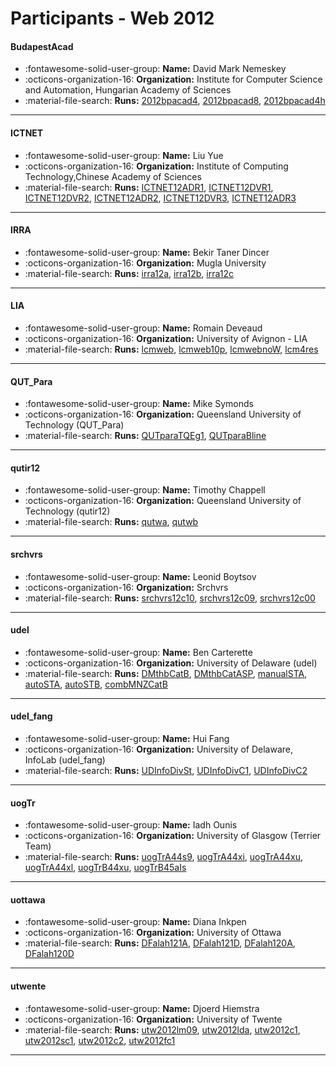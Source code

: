 # Participants - Web 2012 

#### BudapestAcad
 - :fontawesome-solid-user-group: **Name:** David Mark Nemeskey
 - :octicons-organization-16: **Organization:** Institute for Computer Science and Automation, Hungarian Academy of Sciences
 - :material-file-search: **Runs:** [2012bpacad4](./runs.md#2012bpacad4), [2012bpacad8](./runs.md#2012bpacad8), [2012bpacad4h](./runs.md#2012bpacad4h) 

---
#### ICTNET
 - :fontawesome-solid-user-group: **Name:** Liu Yue
 - :octicons-organization-16: **Organization:** Institute of Computing Technology,Chinese Academy of Sciences
 - :material-file-search: **Runs:** [ICTNET12ADR1](./runs.md#ictnet12adr1), [ICTNET12DVR1](./runs.md#ictnet12dvr1), [ICTNET12DVR2](./runs.md#ictnet12dvr2), [ICTNET12ADR2](./runs.md#ictnet12adr2), [ICTNET12DVR3](./runs.md#ictnet12dvr3), [ICTNET12ADR3](./runs.md#ictnet12adr3) 

---
#### IRRA
 - :fontawesome-solid-user-group: **Name:** Bekir Taner Dincer
 - :octicons-organization-16: **Organization:** Mugla University
 - :material-file-search: **Runs:** [irra12a](./runs.md#irra12a), [irra12b](./runs.md#irra12b), [irra12c](./runs.md#irra12c) 

---
#### LIA
 - :fontawesome-solid-user-group: **Name:** Romain Deveaud
 - :octicons-organization-16: **Organization:** University of Avignon - LIA
 - :material-file-search: **Runs:** [lcmweb](./runs.md#lcmweb), [lcmweb10p](./runs.md#lcmweb10p), [lcmwebnoW](./runs.md#lcmwebnow), [lcm4res](./runs.md#lcm4res) 

---
#### QUT_Para
 - :fontawesome-solid-user-group: **Name:** Mike Symonds
 - :octicons-organization-16: **Organization:** Queensland University of Technology (QUT_Para)
 - :material-file-search: **Runs:** [QUTparaTQEg1](./runs.md#qutparatqeg1), [QUTparaBline](./runs.md#qutparabline) 

---
#### qutir12
 - :fontawesome-solid-user-group: **Name:** Timothy Chappell
 - :octicons-organization-16: **Organization:** Queensland University of Technology (qutir12)
 - :material-file-search: **Runs:** [qutwa](./runs.md#qutwa), [qutwb](./runs.md#qutwb) 

---
#### srchvrs
 - :fontawesome-solid-user-group: **Name:** Leonid Boytsov
 - :octicons-organization-16: **Organization:** Srchvrs
 - :material-file-search: **Runs:** [srchvrs12c10](./runs.md#srchvrs12c10), [srchvrs12c09](./runs.md#srchvrs12c09), [srchvrs12c00](./runs.md#srchvrs12c00) 

---
#### udel
 - :fontawesome-solid-user-group: **Name:** Ben Carterette
 - :octicons-organization-16: **Organization:** University of Delaware (udel)
 - :material-file-search: **Runs:** [DMthbCatB](./runs.md#dmthbcatb), [DMthbCatASP](./runs.md#dmthbcatasp), [manualSTA](./runs.md#manualsta), [autoSTA](./runs.md#autosta), [autoSTB](./runs.md#autostb), [combMNZCatB](./runs.md#combmnzcatb) 

---
#### udel_fang
 - :fontawesome-solid-user-group: **Name:** Hui Fang
 - :octicons-organization-16: **Organization:** University of Delaware, InfoLab (udel_fang)
 - :material-file-search: **Runs:** [UDInfoDivSt](./runs.md#udinfodivst), [UDInfoDivC1](./runs.md#udinfodivc1), [UDInfoDivC2](./runs.md#udinfodivc2) 

---
#### uogTr
 - :fontawesome-solid-user-group: **Name:** Iadh Ounis
 - :octicons-organization-16: **Organization:** University of Glasgow (Terrier Team)
 - :material-file-search: **Runs:** [uogTrA44s9](./runs.md#uogtra44s9), [uogTrA44xi](./runs.md#uogtra44xi), [uogTrA44xu](./runs.md#uogtra44xu), [uogTrA44xl](./runs.md#uogtra44xl), [uogTrB44xu](./runs.md#uogtrb44xu), [uogTrB45aIs](./runs.md#uogtrb45ais) 

---
#### uottawa
 - :fontawesome-solid-user-group: **Name:** Diana Inkpen
 - :octicons-organization-16: **Organization:** University of Ottawa
 - :material-file-search: **Runs:** [DFalah121A](./runs.md#dfalah121a), [DFalah121D](./runs.md#dfalah121d), [DFalah120A](./runs.md#dfalah120a), [DFalah120D](./runs.md#dfalah120d) 

---
#### utwente
 - :fontawesome-solid-user-group: **Name:** Djoerd Hiemstra
 - :octicons-organization-16: **Organization:** University of Twente
 - :material-file-search: **Runs:** [utw2012lm09](./runs.md#utw2012lm09), [utw2012lda](./runs.md#utw2012lda), [utw2012c1](./runs.md#utw2012c1), [utw2012sc1](./runs.md#utw2012sc1), [utw2012c2](./runs.md#utw2012c2), [utw2012fc1](./runs.md#utw2012fc1) 

---

